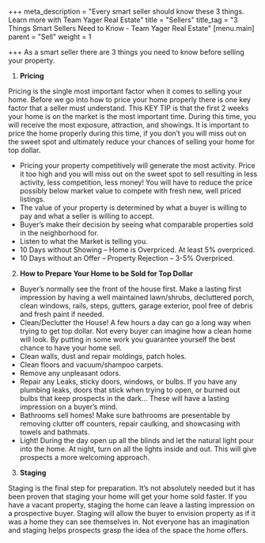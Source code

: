 +++
meta_description = "Every smart seller should know these 3 things. Learn more with Team Yager Real Estate"
title = "Sellers"
title_tag = "3 Things Smart Sellers Need to Know - Team Yager Real Estate"
[menu.main]
parent = "Sell"
weight = 1

+++
As a smart seller there are 3 things you need to know before selling your property.

1. **Pricing**

Pricing is the single most important factor when it comes to selling your home. Before we go into how to price your home properly there is one key factor that a seller must understand. This KEY TIP is that the first 2 weeks your home is on the market is the most important time. During this time, you will receive the most exposure, attraction, and showings. It is important to price the home properly during this time, if you don’t you will miss out on the sweet spot and ultimately reduce your chances of selling your home for top dollar.

* Pricing your property competitively will generate the most activity. Price it too high and you will miss out on the sweet spot to sell resulting in less activity, less competition, less money! You will have to reduce the price possibly below market value to compete with fresh new, well priced listings.
* The value of your property is determined by what a buyer is willing to pay and what a seller is willing to accept.
* Buyer’s make their decision by seeing what comparable properties sold in the neighborhood for.
* Listen to what the Market is telling you.
* 10 Days without Showing – Home is Overpriced. At least 5% overpriced.
* 10 Days without an Offer – Property Rejection – 3-5% Overpriced.

2. **How to Prepare Your Home to be Sold for Top Dollar**

* Buyer’s normally see the front of the house first. Make a lasting first impression by having a well maintained lawn/shrubs, decluttered porch, clean windows, rails, steps, gutters, garage exterior, pool free of debris and fresh paint if needed.
* Clean/Declutter the House! A few hours a day can go a long way when trying to get top dollar. Not every buyer can imagine how a clean home will look. By putting in some work you guarantee yourself the best chance to have your home sell.
* Clean walls, dust and repair moldings, patch holes.
* Clean floors and vacuum/shampoo carpets.
* Remove any unpleasant odors.
* Repair any Leaks, sticky doors, windows, or bulbs. If you have any plumbing leaks, doors that stick when trying to open, or burned out bulbs that keep prospects in the dark… These will have a lasting impression on a buyer’s mind.
* Bathrooms sell homes! Make sure bathrooms are presentable by removing clutter off counters, repair caulking, and showcasing with towels and bathmats.
* Light! During the day open up all the blinds and let the natural light pour into the home. At night, turn on all the lights inside and out. This will give prospects a more welcoming approach.

3. **Staging**

Staging is the final step for preparation. It’s not absolutely needed but it has been proven that staging your home will get your home sold faster. If you have a vacant property, staging the home can leave a lasting impression on a prospective buyer. Staging will allow the buyer to envision property as if it was a home they can see themselves in. Not everyone has an imagination and staging helps prospects grasp the idea of the space the home offers.
